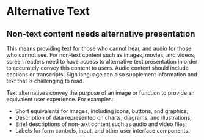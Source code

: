 # Alternative Text

## **Non-text content needs alternative presentation**

This means providing text for those who cannot hear, and audio for those who cannot see. For non-text content such as images, movies, and videos, screen readers need to have access to alternative text presentation in order to accurately convey this content to users. Audio content should include captions or transcripts. Sign language can also supplement information and text that is challenging to read.

Text alternatives convey the purpose of an image or function to provide an equivalent user experience. For examples:

* Short equivalents for images, including icons, buttons, and graphics;
* Description of data represented on charts, diagrams, and illustrations;
* Brief descriptions of non-text content such as audio and video files;
* Labels for form controls, input, and other user interface components.

